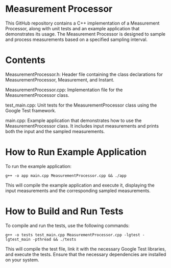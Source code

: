 # Measurement Processor
This GitHub repository contains a C++ implementation of a Measurement Processor, along with unit tests and an example application that demonstrates its usage. The Measurement Processor is designed to sample and process measurements based on a specified sampling interval.

# Contents
MeasurementProcessor.h: Header file containing the class declarations for MeasurementProcessor, Measurement, and Instant.

MeasurementProcessor.cpp: Implementation file for the MeasurementProcessor class.

test_main.cpp: Unit tests for the MeasurementProcessor class using the Google Test framework.

main.cpp: Example application that demonstrates how to use the MeasurementProcessor class. It includes input measurements and prints both the input and the sampled measurements.

# How to Run Example Application
To run the example application:

```g++ -o app main.cpp MeasurementProcessor.cpp && ./app```

This will compile the example application and execute it, displaying the input measurements and the corresponding sampled measurements.

# How to Build and Run Tests
To compile and run the tests, use the following commands:

```g++ -o tests test_main.cpp MeasurementProcessor.cpp -lgtest -lgtest_main -pthread && ./tests```

This will compile the test file, link it with the necessary Google Test libraries, and execute the tests. Ensure that the necessary dependencies are installed on your system.
